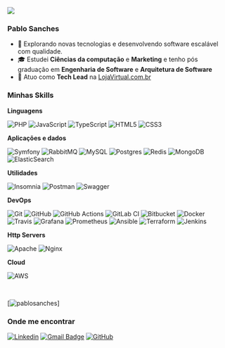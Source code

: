 ![](https://komarev.com/ghpvc/?username=iuricode&color=006bed)

<h3>Pablo Sanches</h3>

- 🤔 Explorando novas tecnologias e desenvolvendo software escalável com qualidade.
- 🎓 Estudei **Ciências da computação** e **Marketing** e tenho pós graduação em **Engenharia de Software** e **Arquitetura de Software**
- 💼 Atuo como **Tech Lead** na <a href="https://lojavirtual.com.br">LojaVirtual.com.br</a>

<h3>Minhas Skills</h3>

**Linguagens**

![PHP](https://img.shields.io/badge/php-%23777BB4.svg?style=for-the-badge&logo=php&logoColor=white)
![JavaScript](https://img.shields.io/badge/-JavaScript-333333?style=for-the-badge&logo=javascript)
![TypeScript](https://img.shields.io/badge/typescript-%23007ACC.svg?style=for-the-badge&logo=typescript&logoColor=white)
![HTML5](https://img.shields.io/badge/-HTML5-333333?style=for-the-badge&logo=HTML5)
![CSS3](https://img.shields.io/badge/css3-%231572B6.svg?style=for-the-badge&logo=css3&logoColor=white)


**Aplicações e dados**

![Symfony](https://img.shields.io/badge/symfony-%23000000.svg?style=for-the-badge&logo=symfony&logoColor=white)
![RabbitMQ](https://img.shields.io/badge/Rabbitmq-FF6600?style=for-the-badge&logo=rabbitmq&logoColor=white)
![MySQL](https://img.shields.io/badge/-MySQL-333333?style=for-the-badge&logo=mysql)
![Postgres](https://img.shields.io/badge/postgres-%23316192.svg?style=for-the-badge&logo=postgresql&logoColor=white)
![Redis](https://img.shields.io/badge/redis-%23DD0031.svg?style=for-the-badge&logo=redis&logoColor=white)
![MongoDB](https://img.shields.io/badge/MongoDB-%234ea94b.svg?style=for-the-badge&logo=mongodb&logoColor=white)
![ElasticSearch](https://img.shields.io/badge/-ElasticSearch-005571?style=for-the-badge&logo=elasticsearch)

**Utilidades**

![Insomnia](https://img.shields.io/badge/-Insomnia-333333?style=for-the-badge&logo=insomnia)
![Postman](https://img.shields.io/badge/-Postman-333333?style=for-the-badge&logo=postman)
![Swagger](https://img.shields.io/badge/-Swagger-%23Clojure?style=for-the-badge&logo=swagger&logoColor=white)

**DevOps**

![Git](https://img.shields.io/badge/-Git-333333?style=for-the-badge&logo=git)
![GitHub](https://img.shields.io/badge/-GitHub-333333?style=for-the-badge&logo=github)
![GitHub Actions](https://img.shields.io/badge/github%20actions-%232671E5.svg?style=for-the-badge&logo=githubactions&logoColor=white)
![GitLab CI](https://img.shields.io/badge/gitlab%20ci-%23181717.svg?style=for-the-badge&logo=gitlab&logoColor=white)
![Bitbucket](https://img.shields.io/badge/-Bitbucket-333333?style=for-the-badge&logo=bitbucket)
![Docker](https://img.shields.io/badge/-Docker-333333?style=for-the-badge&logo=docker)
![Travis](https://img.shields.io/badge/-Travis-333333?style=for-the-badge&logo=travis)
![Grafana](https://img.shields.io/badge/grafana-%23F46800.svg?style=for-the-badge&logo=grafana&logoColor=white)
![Prometheus](https://img.shields.io/badge/Prometheus-E6522C?style=for-the-badge&logo=Prometheus&logoColor=white)
![Ansible](https://img.shields.io/badge/ansible-%231A1918.svg?style=for-the-badge&logo=ansible&logoColor=white)
![Terraform](https://img.shields.io/badge/terraform-%235835CC.svg?style=for-the-badge&logo=terraform&logoColor=white)
![Jenkins](https://img.shields.io/badge/jenkins-%232C5263.svg?style=for-the-badge&logo=jenkins&logoColor=white)

**Http Servers**

![Apache](https://img.shields.io/badge/apache-%23D42029.svg?style=for-the-badge&logo=apache&logoColor=white)
![Nginx](https://img.shields.io/badge/nginx-%23009639.svg?style=for-the-badge&logo=nginx&logoColor=white)

**Cloud**

![AWS](https://img.shields.io/badge/AWS-%23FF9900.svg?style=for-the-badge&logo=amazon-aws&logoColor=white)

<br/>

[![pablosanches](https://github-readme-stats.vercel.app/api?username=pablosanches&theme=cobalt)]

<h3>Onde me encontrar</h3>

[![Linkedin](https://img.shields.io/badge/-pablosanches-blue?style=flat-square&logo=Linkedin&logoColor=white&link=https://www.linkedin.com/in/pablosanches/)](https://www.linkedin.com/in/pablosanches/)
[![Gmail Badge](https://img.shields.io/badge/-sanches.webmaster@gmail.com-006bed?style=flat-square&logo=Gmail&logoColor=white&link=mailto:sanches.webmaster@gmail.com)](mailto:sanches.webmaster@gmail.com)
[![GitHub](https://img.shields.io/github/followers/pablosanches?label=follow&style=social)]([https://github.com/pablosanches](https://github.com/pablosanches))
